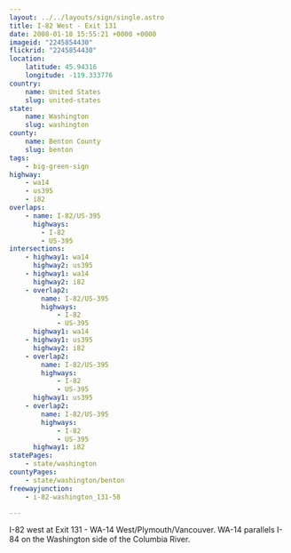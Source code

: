 ```yaml
---
layout: ../../layouts/sign/single.astro
title: I-82 West - Exit 131
date: 2008-01-18 15:55:21 +0000 +0000
imageid: "2245854430"
flickrid: "2245854430"
location:
    latitude: 45.94316
    longitude: -119.333776
country:
    name: United States
    slug: united-states
state:
    name: Washington
    slug: washington
county:
    name: Benton County
    slug: benton
tags:
    - big-green-sign
highway:
    - wa14
    - us395
    - i82
overlaps:
    - name: I-82/US-395
      highways:
        - I-82
        - US-395
intersections:
    - highway1: wa14
      highway2: us395
    - highway1: wa14
      highway2: i82
    - overlap2:
        name: I-82/US-395
        highways:
            - I-82
            - US-395
      highway1: wa14
    - highway1: us395
      highway2: i82
    - overlap2:
        name: I-82/US-395
        highways:
            - I-82
            - US-395
      highway1: us395
    - overlap2:
        name: I-82/US-395
        highways:
            - I-82
            - US-395
      highway1: i82
statePages:
    - state/washington
countyPages:
    - state/washington/benton
freewayjunction:
    - i-82-washington_131-58

---
```

I-82 west at Exit 131 - WA-14 West/Plymouth/Vancouver.  WA-14 parallels I-84 on the Washington side of the Columbia River.